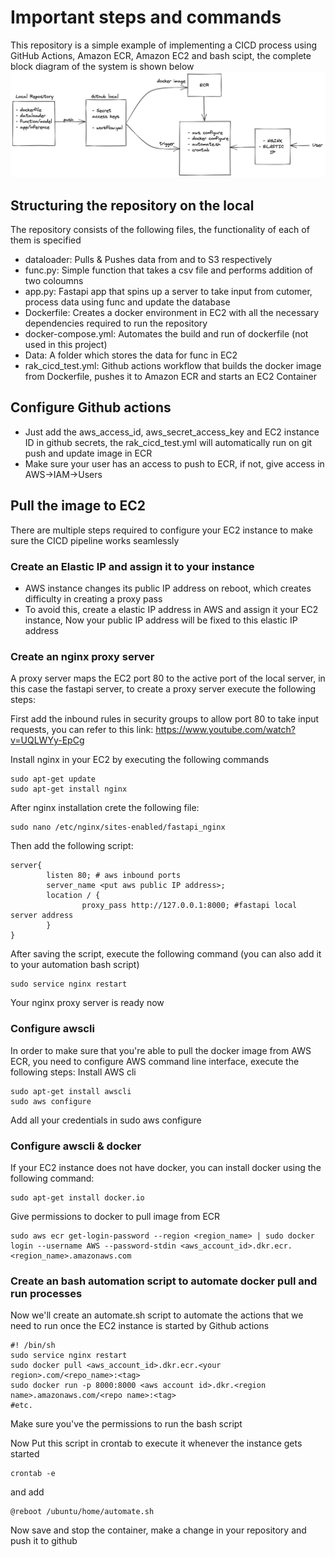 # Important steps and commands
This repository is a simple example of implementing a CICD process using GitHub Actions, Amazon ECR, Amazon EC2 and bash scipt, the complete block diagram of the system is shown below
![plot](./metafiles/figure.png)


## Structuring the repository on the local
The repository consists of the following files, the functionality of each of them is specified

* dataloader: Pulls & Pushes data from and to S3 respectively
* func.py: Simple function that takes a csv file and performs addition of two coloumns 
* app.py: Fastapi app that spins up a server to take input from cutomer, process data using func and update the database
* Dockerfile: Creates a docker environment in EC2 with all the necessary dependencies required to run the repository
* docker-compose.yml: Automates the build and run of dockerfile (not used in this project)
* Data: A folder which stores the data for func in EC2
* rak_cicd_test.yml: Github actions workflow that builds the docker image from Dockerfile, pushes it to Amazon ECR and starts an EC2 Container

## Configure Github actions 

* Just add the aws_access_id, aws_secret_access_key and EC2 instance ID in github secrets, the rak_cicd_test.yml will automatically run on git push and update image in ECR
* Make sure your user has an access to push to ECR, if not, give access in AWS->IAM->Users

## Pull the image to EC2

There are multiple steps required to configure your EC2 instance to make sure the CICD pipeline works seamlessly

### Create an Elastic IP and assign it to your instance 

* AWS instance changes its public IP address on reboot, which creates difficulty in creating a proxy pass
* To avoid this, create a elastic IP address in AWS and assign it your EC2 instance, Now your public IP address will be fixed to this elastic IP address 

### Create an nginx proxy server 

A proxy server maps the EC2 port 80 to the active port of the local server, in this case the fastapi server, to create a proxy server execute the following steps:

First add the inbound rules in security groups to allow port 80 to take input requests, you can refer to this link: https://www.youtube.com/watch?v=UQLWYy-EpCg

Install nginx in your EC2 by executing the following commands 
```
sudo apt-get update
sudo apt-get install nginx
```
After nginx installation crete the following file:

```
sudo nano /etc/nginx/sites-enabled/fastapi_nginx 
```

Then add the following script: 
```
server{
        listen 80; # aws inbound ports
        server_name <put aws public IP address>;
        location / {
                proxy_pass http://127.0.0.1:8000; #fastapi local server address
        }
}
```

After saving the script, execute the following command (you can also add it to your automation bash script)

```
sudo service nginx restart
```
Your nginx proxy server is ready now 

### Configure awscli 

In order to make sure that you're able to pull the docker image from AWS ECR, you need to configure AWS command line interface, execute the following steps:
Install AWS cli
```
sudo apt-get install awscli
sudo aws configure
```
Add all your credentials in sudo aws configure


### Configure awscli & docker

If your EC2 instance does not have docker, you can install docker using the following command:

```
sudo apt-get install docker.io
```

Give permissions to docker to pull image from ECR

```
sudo aws ecr get-login-password --region <region_name> | sudo docker login --username AWS --password-stdin <aws_account_id>.dkr.ecr.<region_name>.amazonaws.com
```

### Create an bash automation script to automate docker pull and run processes

Now we'll create an automate.sh script to automate the actions that we need to run once the EC2 instance is started by Github actions 

```
#! /bin/sh
sudo service nginx restart
sudo docker pull <aws_account_id>.dkr.ecr.<your region>.com/<repo_name>:<tag>
sudo docker run -p 8000:8000 <aws account id>.dkr.<region name>.amazonaws.com/<repo name>:<tag> 
#etc.
```
Make sure  you've the permissions to run the bash script

Now Put this script in crontab to execute it whenever the instance gets started

```
crontab -e 
```

and add

```
@reboot /ubuntu/home/automate.sh
```
Now save and stop the container, make a change in your repository and push it to github
